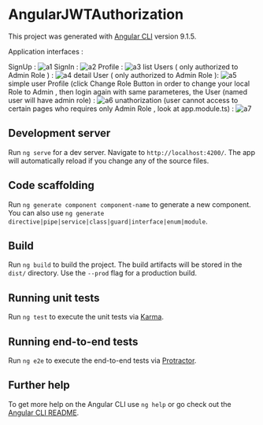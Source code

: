 # AngularJWTAuthorization

This project was generated with [Angular CLI](https://github.com/angular/angular-cli) version 9.1.5.

Application interfaces :

SignUp :
![a1](https://user-images.githubusercontent.com/48753442/147360100-599a8378-9c28-4968-a694-9092445a71de.PNG)
SignIn :
![a2](https://user-images.githubusercontent.com/48753442/147360113-79b5e7db-d4f3-41ef-b78c-d3449de5bf7f.PNG)
Profile :
![a3](https://user-images.githubusercontent.com/48753442/147360129-9bc780c6-814b-43ef-b657-cea3fb04995d.PNG)
list Users ( only authorized to Admin Role ) :
![a4](https://user-images.githubusercontent.com/48753442/147360155-8d3e72d7-feec-4c41-b8f8-04a2bf263dd2.PNG)
detail User ( only authorized to Admin Role ):
![a5](https://user-images.githubusercontent.com/48753442/147360183-ec44688a-01f2-44b6-bd5b-4d0383da1d87.PNG)
simple user Profile (click Change Role Button in order to change your local Role to Admin , then login again with same parameteres, the User (named user will have admin role) :
![a6](https://user-images.githubusercontent.com/48753442/147360213-004981cd-e348-43d0-ab47-e8a62ae62de2.PNG)
unathorization (user cannot access to certain pages who requires only Admin Role , look at app.module.ts) :
![a7](https://user-images.githubusercontent.com/48753442/147360254-6265ab02-ecf5-4bb7-a55e-dea11679cd71.PNG)








## Development server

Run `ng serve` for a dev server. Navigate to `http://localhost:4200/`. The app will automatically reload if you change any of the source files.

## Code scaffolding

Run `ng generate component component-name` to generate a new component. You can also use `ng generate directive|pipe|service|class|guard|interface|enum|module`.

## Build

Run `ng build` to build the project. The build artifacts will be stored in the `dist/` directory. Use the `--prod` flag for a production build.

## Running unit tests

Run `ng test` to execute the unit tests via [Karma](https://karma-runner.github.io).

## Running end-to-end tests

Run `ng e2e` to execute the end-to-end tests via [Protractor](http://www.protractortest.org/).

## Further help

To get more help on the Angular CLI use `ng help` or go check out the [Angular CLI README](https://github.com/angular/angular-cli/blob/master/README.md).

